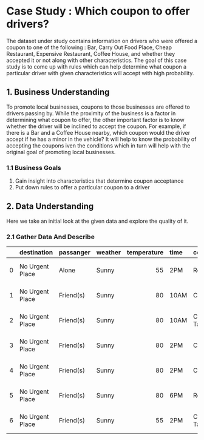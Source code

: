 # Case Study : Which coupon to offer drivers?
The dataset under study contains information on drivers who were offered a coupon to one of the following : Bar, Carry Out Food Place, Cheap Restaurant, Expensive Restaurant, Coffee House, and whether they accepted it or not along with other characteristics. The goal of this case study is to come up with rules which can help determine what coupon a particular driver with given characteristics will accept with high probability.

## 1. Business Understanding
To promote local businesses, coupons to those businesses are offered to drivers passing by. While the proximity of the business is a factor in determining what coupon to offer, the other important factor is to know whether the driver will be inclined to accept the coupon. For example, if  there is a Bar and a Coffee House nearby, which coupon would the driver accept if he has a minor in the vehicle? It will help to know the probability of accepting the coupons iven the conditions which in turn will help with the original goal of promoting local businesses.

### 1.1 Business Goals
1. Gain insight into characteristics that determine coupon acceptance
2. Put down rules to offer a particular coupon to a driver

## 2. Data Understanding
Here we take an initial look at the given data and explore the quality of it.

### 2.1 Gather Data And Describe

<div class="overflow-table">

|    | destination     | passanger   | weather   |   temperature | time   | coupon                | expiration   | gender   |   age | maritalStatus     |   has_children | education                | occupation   | income          |   car | Bar   | CoffeeHouse   |   CarryAway | RestaurantLessThan20   | Restaurant20To50   |   toCoupon_GEQ5min |   toCoupon_GEQ15min |   toCoupon_GEQ25min |   direction_same |   direction_opp |   Y |
|---:|:----------------|:------------|:----------|--------------:|:-------|:----------------------|:-------------|:---------|------:|:------------------|---------------:|:-------------------------|:-------------|:----------------|------:|:------|:--------------|------------:|:-----------------------|:-------------------|-------------------:|--------------------:|--------------------:|-----------------:|----------------:|----:|
|  0 | No Urgent Place | Alone       | Sunny     |            55 | 2PM    | Restaurant(<20)       | 1d           | Female   |    21 | Unmarried partner |              1 | Some college - no degree | Unemployed   | $37500 - $49999 |   nan | never | never         |         nan | 4~8                    | 1~3                |                  1 |                   0 |                   0 |                0 |               1 |   1 |
|  1 | No Urgent Place | Friend(s)   | Sunny     |            80 | 10AM   | Coffee House          | 2h           | Female   |    21 | Unmarried partner |              1 | Some college - no degree | Unemployed   | $37500 - $49999 |   nan | never | never         |         nan | 4~8                    | 1~3                |                  1 |                   0 |                   0 |                0 |               1 |   0 |
|  2 | No Urgent Place | Friend(s)   | Sunny     |            80 | 10AM   | Carry out & Take away | 2h           | Female   |    21 | Unmarried partner |              1 | Some college - no degree | Unemployed   | $37500 - $49999 |   nan | never | never         |         nan | 4~8                    | 1~3                |                  1 |                   1 |                   0 |                0 |               1 |   1 |
|  3 | No Urgent Place | Friend(s)   | Sunny     |            80 | 2PM    | Coffee House          | 2h           | Female   |    21 | Unmarried partner |              1 | Some college - no degree | Unemployed   | $37500 - $49999 |   nan | never | never         |         nan | 4~8                    | 1~3                |                  1 |                   1 |                   0 |                0 |               1 |   0 |
|  4 | No Urgent Place | Friend(s)   | Sunny     |            80 | 2PM    | Coffee House          | 1d           | Female   |    21 | Unmarried partner |              1 | Some college - no degree | Unemployed   | $37500 - $49999 |   nan | never | never         |         nan | 4~8                    | 1~3                |                  1 |                   1 |                   0 |                0 |               1 |   0 |
|  5 | No Urgent Place | Friend(s)   | Sunny     |            80 | 6PM    | Restaurant(<20)       | 2h           | Female   |    21 | Unmarried partner |              1 | Some college - no degree | Unemployed   | $37500 - $49999 |   nan | never | never         |         nan | 4~8                    | 1~3                |                  1 |                   1 |                   0 |                0 |               1 |   1 |
|  6 | No Urgent Place | Friend(s)   | Sunny     |            55 | 2PM    | Carry out & Take away | 1d           | Female   |    21 | Unmarried partner |              1 | Some college - no degree | Unemployed   | $37500 - $49999 |   nan | never | never         |         nan | 4~8                    | 1~3                |                  1 |                   1 |                   0 |                0 |               1 |   1 

</div>

